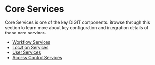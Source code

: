 # Core Services

Core Services is one of the key DIGIT components. Browse through this section to learn more about key configuration and integration details of these core services. 

* [Workflow Services](workflow-service.md)
* [Location Services](location-service.md)
* [User Services](user-service.md)
* [Access Control Services](access-control-service.md)



